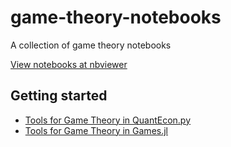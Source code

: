 # game-theory-notebooks
A collection of game theory notebooks

[View notebooks at nbviewer](https://nbviewer.jupyter.org/github/QuantEcon/game-theory-notebooks/)

## Getting started

* [Tools for Game Theory in QuantEcon.py](https://nbviewer.jupyter.org/github/QuantEcon/game-theory-notebooks/blob/master/game_theory_py.ipynb)
* [Tools for Game Theory in Games.jl](https://nbviewer.jupyter.org/github/QuantEcon/game-theory-notebooks/blob/master/game_theory_jl.ipynb)
